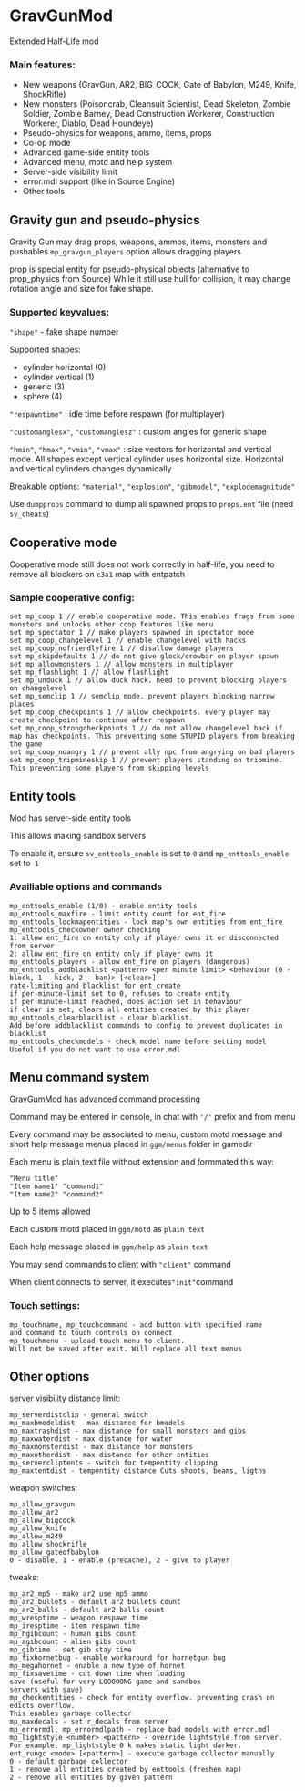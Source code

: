
# GravGunMod

Extended Half-Life mod

### Main features:

* New weapons (GravGun, AR2, BIG_COCK, Gate of Babylon, M249, Knife, ShockRifle)
* New monsters (Poisoncrab, Cleansuit Scientist, Dead Skeleton, Zombie Soldier, Zombie Barney, Dead Construction Workerer, Construction Workerer, Diablo, Dead Houndeye)
* Pseudo-physics for weapons, ammo, items, props
* Co-op mode
* Advanced game-side enitity tools
* Advanced menu, motd and help system
* Server-side visibility limit
* error.mdl support (like in Source Engine)
* Other tools

## Gravity gun and pseudo-physics

Gravity Gun may drag props, weapons, ammos, items, monsters and pushables
`mp_gravgun_players` option allows dragging players

prop is special entity for pseudo-physical objects (alternative to prop_physics from Source)
While it still use hull for collision, it may change rotation angle and size for fake shape.

### Supported keyvalues:

`"shape"` - fake shape number

Supported shapes:

 * cylinder horizontal (0)
 * cylinder vertical (1)
 * generic (3)
 * sphere (4)

`"respawntime"` : idle time before respawn (for multiplayer)

`"customanglesx"`, `"customanglesz"` : custom angles for generic shape

`"hmin"`, `"hmax"`, `"vmin"`, `"vmax"` : size vectors for horizontal and vertical mode.
All shapes except vertical cylinder uses horizontal size. Horizontal and vertical cylinders changes dynamically

Breakable options: `"material"`,  `"explosion"`, `"gibmodel"`, `"explodemagnitude"`

Use `dumpprops` command to dump all spawned props to `props.ent` file (need `sv_cheats`)

## Cooperative mode

Cooperative mode still does not work correctly in half-life, you need to remove all blockers on `c3a1` map with entpatch

### Sample cooperative config:

```
set mp_coop 1 // enable cooperative mode. This enables frags from some monsters and unlocks other coop features like menu
set mp_spectator 1 // make players spawned in spectator mode
set mp_coop_changelevel 1 // enable changelevel with hacks
set mp_coop_nofriendlyfire 1 // disallow damage players
set mp_skipdefaults 1 // do not give glock/crowbar on player spawn
set mp_allowmonsters 1 // allow monsters in multiplayer
set mp_flashlight 1 // allow flashlight
set mp_unduck 1 // allow duck hack. need to prevent blocking players on changelevel
set mp_semclip 1 // semclip mode. prevent players blocking narrow places
set mp_coop_checkpoints 1 // allow checkpoints. every player may create checkpoint to continue after respawn
set mp_coop_strongcheckpoints 1 // do not allow changelevel back if map has checkpoints. This preventing some STUPID players from breaking the game
set mp_coop_noangry 1 // prevent ally npc from angrying on bad players
set mp_coop_tripmineskip 1 // prevent players standing on tripmine. This preventing some players from skipping levels
```

## Entity tools

Mod has server-side entity tools

This allows making sandbox servers

To enable it, ensure `sv_enttools_enable` is set to `0` and `mp_enttools_enable` set to` 1`

### Availiable options and commands

```
mp_enttools_enable (1/0) - enable entity tools
mp_enttools_maxfire - limit entity count for ent_fire
mp_enttools_lockmapentities - lock map's own entities from ent_fire
mp_enttools_checkowner owner checking
1: allow ent_fire on entity only if player owns it or disconnected from server
2: allow ent_fire on entity only if player owns it
mp_enttools_players - allow ent_fire on players (dangerous)
mp_enttools_addblacklist <pattern> <per minute limit> <behaviour (0 - block, 1 - kick, 2 - ban)> [<clear>]
rate-limiting and blacklist for ent_create
if per-minute-limit set to 0, refuses to create entity
if per-minute-limit reached, does action set in behaviour
if clear is set, clears all entities created by this player
mp_enttools_clearblacklist - clear blacklist.
Add before addblacklist commands to config to prevent duplicates in blacklist
mp_enttools_checkmodels - check model name before setting model
Useful if you do not want to use error.mdl
```

## Menu command system

GravGumMod has advanced command processing

Command may be entered in console, in chat with `'/'` prefix and from menu

Every command may be associated to menu, custom motd message and short help message
menus placed in `ggm/menus` folder in gamedir

Each menu is plain text file without extension and formmated this way:
```
"Menu title"
"Item name1" "command1"
"Item name2" "command2"
```
Up to 5 items allowed

Each custom motd placed in `ggm/motd` as `plain text`

Each help message placed in `ggm/help` as `plain text`

You may send commands to client with `"client"` command

When client connects to server, it executes` "init" `command

### Touch settings:

```
mp_touchname, mp_touchcommand - add button with specified name
and command to touch controls on connect
mp_touchmenu - upload touch menu to client.
Will not be saved after exit. Will replace all text menus
```


## Other options


server visibility distance limit:
```
mp_serverdistclip - general switch
mp_maxbmodeldist - max distance for bmodels
mp_maxtrashdist - max distance for small monsters and gibs
mp_maxwaterdist - max distance for water
mp_maxmonsterdist - max distance for monsters
mp_maxotherdist - max distance for other entities
mp_servercliptents - switch for tempentity clipping
mp_maxtentdist - tempentity distance Cuts shoots, beams, ligths
```
weapon switches:

```
mp_allow_gravgun
mp_allow_ar2
mp_allow_bigcock
mp_allow_knife
mp_allow_m249
mp_allow_shockrifle
mp_allow_gateofbabylon
0 - disable, 1 - enable (precache), 2 - give to player
```
tweaks:
```
mp_ar2_mp5 - make ar2 use mp5 ammo
mp_ar2_bullets - default ar2 bullets count
mp_ar2_balls - default ar2 balls count
mp_wresptime - weapon respawn time
mp_iresptime - item respawn time
mp_hgibcount - human gibs count
mp_agibcount - alien gibs count
mp_gibtime - set gib stay time
mp_fixhornetbug - enable workaround for hornetgun bug
mp_megahornet - enable a new type of hornet
mp_fixsavetime - cut down time when loading
save (useful for very LOOOOONG game and sandbox
servers with save)
mp_checkentities - check for entity overflow. preventing crash on edicts overflow.
This enables garbage collector
mp_maxdecals - set r_decals from server
mp_errormdl, mp_errormdlpath - replace bad models with error.mdl
mp_lightstyle <number> <pattern> - override lightstyle from server.
For example, mp_lightstyle 0 k makes static light darker.
ent_rungc <mode> [<pattern>] - execute garbage collector manually
0 - default garbage collector
1 - remove all entities created by enttools (freshen map)
2 - remove all entities by given pattern
```
